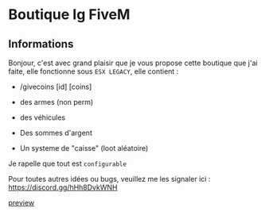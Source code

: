 # Boutique Ig FiveM

## Informations

Bonjour, c'est avec grand plaisir que je vous propose cette boutique que j'ai faite, elle fonctionne sous `ESX LEGACY`, elle contient : 

- /givecoins [id] [coins]

- des armes (non perm)

- des véhicules

- Des sommes d'argent

- Un systeme de "caisse" (loot aléatoire)

Je rapelle que tout est `configurable`

Pour toutes autres idées ou bugs, veuillez me les signaler ici : https://discord.gg/hHh8DvkWNH

[preview](https://cdn.discordapp.com/attachments/593464067914596394/1072812750193037312/image.png)